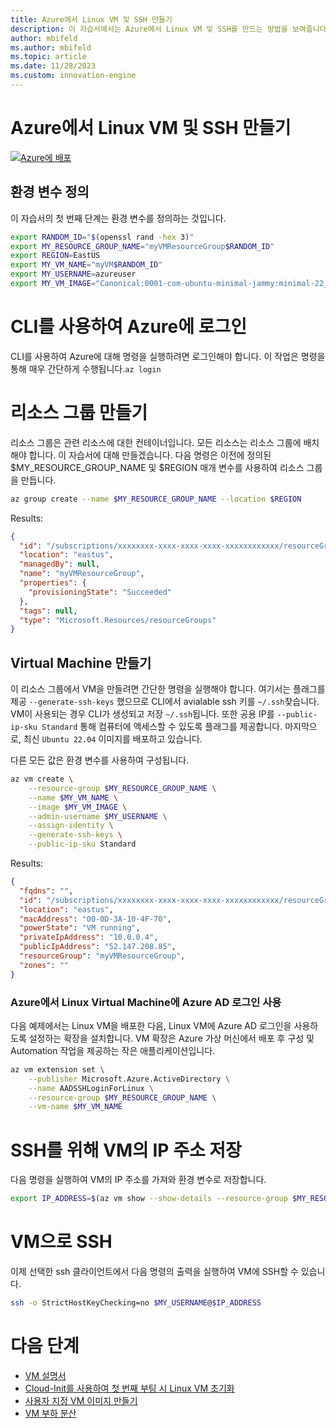 ```yaml
---
title: Azure에서 Linux VM 및 SSH 만들기
description: 이 자습서에서는 Azure에서 Linux VM 및 SSH를 만드는 방법을 보여줍니다.
author: mbifeld
ms.author: mbifeld
ms.topic: article
ms.date: 11/28/2023
ms.custom: innovation-engine
---
```


# Azure에서 Linux VM 및 SSH 만들기

[![Azure에 배포](https://aka.ms/deploytoazurebutton)](https://portal.azure.com/?Microsoft_Azure_CloudNative_clientoptimizations=false&feature.canmodifyextensions=true#view/Microsoft_Azure_CloudNative/SubscriptionSelectionPage.ReactView/tutorialKey/CreateLinuxVMAndSSH)


## 환경 변수 정의

이 자습서의 첫 번째 단계는 환경 변수를 정의하는 것입니다.

```bash
export RANDOM_ID="$(openssl rand -hex 3)"
export MY_RESOURCE_GROUP_NAME="myVMResourceGroup$RANDOM_ID"
export REGION=EastUS
export MY_VM_NAME="myVM$RANDOM_ID"
export MY_USERNAME=azureuser
export MY_VM_IMAGE="Canonical:0001-com-ubuntu-minimal-jammy:minimal-22_04-lts-gen2:latest"
```

# CLI를 사용하여 Azure에 로그인

CLI를 사용하여 Azure에 대해 명령을 실행하려면 로그인해야 합니다. 이 작업은 명령을 통해 매우 간단하게 수행됩니다.`az login`

# 리소스 그룹 만들기

리소스 그룹은 관련 리소스에 대한 컨테이너입니다. 모든 리소스는 리소스 그룹에 배치해야 합니다. 이 자습서에 대해 만들겠습니다. 다음 명령은 이전에 정의된 $MY_RESOURCE_GROUP_NAME 및 $REGION 매개 변수를 사용하여 리소스 그룹을 만듭니다.

```bash
az group create --name $MY_RESOURCE_GROUP_NAME --location $REGION
```

Results:

<!-- expected_similarity=0.3 -->
```json   
{
  "id": "/subscriptions/xxxxxxxx-xxxx-xxxx-xxxx-xxxxxxxxxxxx/resourceGroups/myVMResourceGroup",
  "location": "eastus",
  "managedBy": null,
  "name": "myVMResourceGroup",
  "properties": {
    "provisioningState": "Succeeded"
  },
  "tags": null,
  "type": "Microsoft.Resources/resourceGroups"
}
```

## Virtual Machine 만들기

이 리소스 그룹에서 VM을 만들려면 간단한 명령을 실행해야 합니다. 여기서는 플래그를 제공 `--generate-ssh-keys` 했으므로 CLI에서 avialable ssh 키를 `~/.ssh`찾습니다. VM이 사용되는 경우 CLI가 생성되고 저장 `~/.ssh`됩니다. 또한 공용 IP를 `--public-ip-sku Standard` 통해 컴퓨터에 액세스할 수 있도록 플래그를 제공합니다. 마지막으로, 최신 `Ubuntu 22.04` 이미지를 배포하고 있습니다. 

다른 모든 값은 환경 변수를 사용하여 구성됩니다.

```bash
az vm create \
    --resource-group $MY_RESOURCE_GROUP_NAME \
    --name $MY_VM_NAME \
    --image $MY_VM_IMAGE \
    --admin-username $MY_USERNAME \
    --assign-identity \
    --generate-ssh-keys \
    --public-ip-sku Standard
```

Results:

<!-- expected_similarity=0.3 -->
```json
{
  "fqdns": "",
  "id": "/subscriptions/xxxxxxxx-xxxx-xxxx-xxxx-xxxxxxxxxxxx/resourceGroups/myVMResourceGroup/providers/Microsoft.Compute/virtualMachines/myVM",
  "location": "eastus",
  "macAddress": "00-0D-3A-10-4F-70",
  "powerState": "VM running",
  "privateIpAddress": "10.0.0.4",
  "publicIpAddress": "52.147.208.85",
  "resourceGroup": "myVMResourceGroup",
  "zones": ""
}
```

### Azure에서 Linux Virtual Machine에 Azure AD 로그인 사용

다음 예제에서는 Linux VM을 배포한 다음, Linux VM에 Azure AD 로그인을 사용하도록 설정하는 확장을 설치합니다. VM 확장은 Azure 가상 머신에서 배포 후 구성 및 Automation 작업을 제공하는 작은 애플리케이션입니다.

```bash
az vm extension set \
    --publisher Microsoft.Azure.ActiveDirectory \
    --name AADSSHLoginForLinux \
    --resource-group $MY_RESOURCE_GROUP_NAME \
    --vm-name $MY_VM_NAME
```

# SSH를 위해 VM의 IP 주소 저장
다음 명령을 실행하여 VM의 IP 주소를 가져와 환경 변수로 저장합니다.

```bash
export IP_ADDRESS=$(az vm show --show-details --resource-group $MY_RESOURCE_GROUP_NAME --name $MY_VM_NAME --query publicIps --output tsv)
```

# VM으로 SSH

<!--## Export the SSH configuration for use with SSH clients that support OpenSSH & SSH into the VM.
Login to Azure Linux VMs with Azure AD supports exporting the OpenSSH certificate and configuration. That means you can use any SSH clients that support OpenSSH-based certificates to sign in through Azure AD. The following example exports the configuration for all IP addresses assigned to the VM:-->

<!--
```bash
yes | az ssh config --file ~/.ssh/config --name $MY_VM_NAME --resource-group $MY_RESOURCE_GROUP_NAME
```
-->

이제 선택한 ssh 클라이언트에서 다음 명령의 출력을 실행하여 VM에 SSH할 수 있습니다.

```bash
ssh -o StrictHostKeyChecking=no $MY_USERNAME@$IP_ADDRESS
```

# 다음 단계

* [VM 설명서](https://learn.microsoft.com/azure/virtual-machines/)
* [Cloud-Init를 사용하여 첫 번째 부팅 시 Linux VM 초기화](https://learn.microsoft.com/azure/virtual-machines/linux/tutorial-automate-vm-deployment)
* [사용자 지정 VM 이미지 만들기](https://learn.microsoft.com/azure/virtual-machines/linux/tutorial-custom-images)
* [VM 부하 분산](https://learn.microsoft.com/azure/load-balancer/quickstart-load-balancer-standard-public-cli)
